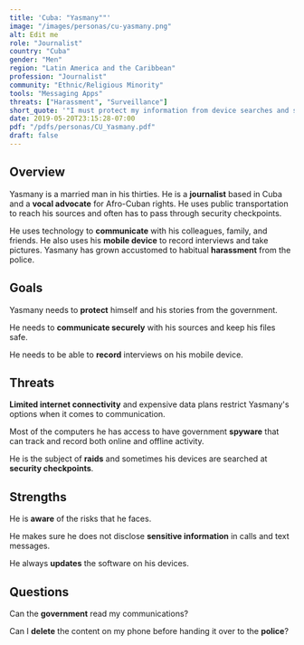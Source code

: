 ```yaml
---
title: 'Cuba: "Yasmany""'
image: "/images/personas/cu-yasmany.png"
alt: Edit me
role: "Journalist"
country: "Cuba"
gender: "Men"
region: "Latin America and the Caribbean"
profession: "Journalist"
community: "Ethnic/Religious Minority"
tools: "Messaging Apps"
threats: ["Harassment", "Surveillance"]
short_quote: '"I must protect my information from device searches and surveillance"'
date: 2019-05-20T23:15:28-07:00
pdf: "/pdfs/personas/CU_Yasmany.pdf"
draft: false
---
```


## Overview

Yasmany is a married man in his thirties. He is a **journalist** based in Cuba and a **vocal advocate** for Afro-Cuban rights. He uses public transportation to reach his sources and often has to pass through security checkpoints.

He uses technology to **communicate** with his colleagues, family, and friends. He also uses his **mobile device** to record interviews and take pictures. Yasmany has grown accustomed to habitual **harassment** from the police.


## Goals

Yasmany needs to **protect** himself and his stories from the government.

He needs to **communicate securely** with his sources and keep his files safe.

He needs to be able to **record** interviews on his mobile device.


## Threats

**Limited internet connectivity** and expensive data plans restrict Yasmany's options when it comes to communication.

Most of the computers he has access to have government **spyware** that can track and record both online and offline activity.

He is the subject of **raids** and sometimes his devices are searched at **security checkpoints**.


## Strengths

He is **aware** of the risks that he faces.

He makes sure he does not disclose **sensitive information** in calls and text messages.

He always **updates** the software on his devices.


## Questions

Can the **government** read my communications?

Can I **delete** the content on my phone before handing it over to the **police**?
